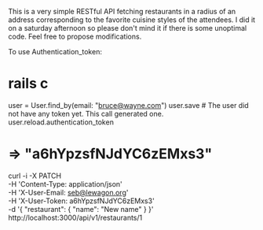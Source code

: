 This is a very simple RESTful API fetching restaurants in a radius of an address corresponding to the favorite cuisine styles of the attendees. I did it on a saturday afternoon so please don't mind it if there is some unoptimal code. Feel free to propose modifications.


To use Authentication_token:

# rails c
user = User.find_by(email: "bruce@wayne.com")
user.save  # The user did not have any token yet. This call generated one.
user.reload.authentication_token
# => "a6hYpzsfNJdYC6zEMxs3"

curl -i -X PATCH                                        \
       -H 'Content-Type: application/json'              \
       -H 'X-User-Email: seb@lewagon.org'               \
       -H 'X-User-Token: a6hYpzsfNJdYC6zEMxs3'          \
       -d '{ "restaurant": { "name": "New name" } }'    \
       http://localhost:3000/api/v1/restaurants/1
